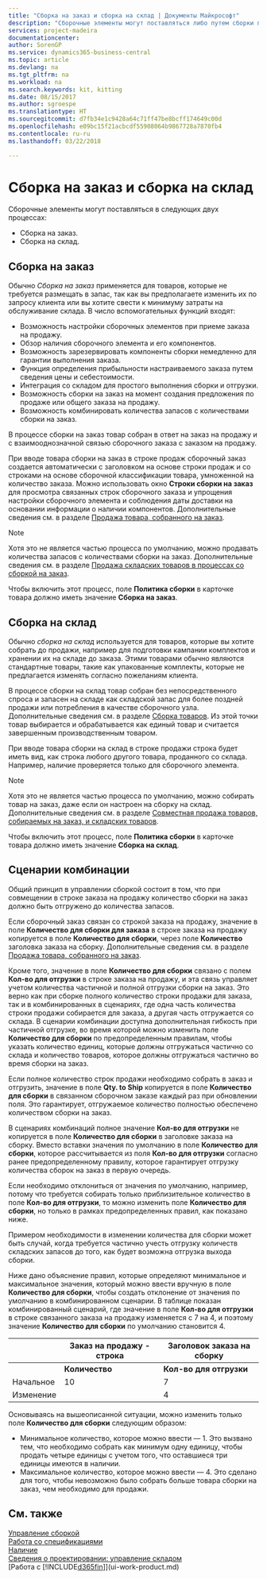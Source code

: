 ```yaml
---
title: "Сборка на заказ и сборка на склад | Документы Майкрософт"
description: "Сборочные элементы могут поставляться либо путем сборки при поступлении заказа или путем сборки для хранения на складе до тех пор, пока они не потребуются для заказа на продажу."
services: project-madeira
documentationcenter: 
author: SorenGP
ms.service: dynamics365-business-central
ms.topic: article
ms.devlang: na
ms.tgt_pltfrm: na
ms.workload: na
ms.search.keywords: kit, kitting
ms.date: 08/15/2017
ms.author: sgroespe
ms.translationtype: HT
ms.sourcegitcommit: d7fb34e1c9428a64c71ff47be8bcff174649c00d
ms.openlocfilehash: e09bc15f21acbcdf55908064b9867728a7870fb4
ms.contentlocale: ru-ru
ms.lasthandoff: 03/22/2018

---
```

# <a name="understanding-assemble-to-order-and-assemble-to-stock"></a>Сборка на заказ и сборка на склад
Сборочные элементы могут поставляться в следующих двух процессах:  

-   Сборка на заказ.  
-   Сборка на склад.  

## <a name="assemble-to-order"></a>Сборка на заказ  
Обычно *Сборка на заказ* применяется для товаров, которые не требуется размещать в запас, так как вы предполагаете изменить их по запросу клиента или вы хотите свести к минимуму затраты на обслуживание склада. В число вспомогательных функций входят:  

-   Возможность настройки сборочных элементов при приеме заказа на продажу.  
-   Обзор наличия сборочного элемента и его компонентов.  
-   Возможность зарезервировать компоненты сборки немедленно для гарантии выполнения заказа.  
-   Функция определения прибыльности настраиваемого заказа путем сведения цены и себестоимости.  
-   Интеграция со складом для простого выполнения сборки и отгрузки.  
-   Возможность сборки на заказ на момент создания предложения по продаже или общего заказа на продажу.  
-   Возможность комбинировать количества запасов с количествами сборки на заказ.  

В процессе сборки на заказ товар собран в ответ на заказ на продажу и с взаимооднозначной связью сборочного заказа с заказом на продажу.  

При вводе товара сборки на заказ в строке продаж сборочный заказ создается автоматически с заголовком на основе строки продаж и со строками на основе сборочной классификации товара, умноженной на количество заказа. Можно использовать окно **Строки сборки на заказ** для просмотра связанных строк сборочного заказа и упрощения настройки сборочного элемента и соблюдения даты доставки на основании информации о наличии компонентов. Дополнительные сведения см. в разделе [Продажа товара, собранного на заказ](assembly-how-to-sell-items-assembled-to-order.md).  

> [!NOTE]  
>  Хотя это не является частью процесса по умолчанию, можно продавать количества запасов с количествами сборки на заказ. Дополнительные сведения см. в разделе [Продажа складских товаров в процессах со сборкой на заказ](assembly-how-to-sell-inventory-items-in-assemble-to-order-flows.md).  

 Чтобы включить этот процесс, поле **Политика сборки** в карточке товара должно иметь значение **Сборка на заказ**.  

## <a name="assemble-to-stock"></a>Сборка на склад  
 Обычно *сборка на склад* используется для товаров, которые вы хотите собрать до продажи, например для подготовки кампании комплектов и хранении их на складе до заказа. Этими товарами обычно являются стандартные товары, такие как упакованные комплекты, которые не предлагается изменять согласно пожеланиям клиента.  

 В процессе сборки на склад товар собран без непосредственного спроса и запасен на складе как складской запас для более поздней продажи или потребления в качестве сборочного узла. Дополнительные сведения см. в разделе [Сборка товаров](assembly-how-to-assemble-items.md). Из этой точки товар выбирается и обрабатывается как единый товар и считается завершенным производственным товаром.  

 При вводе товара сборки на склад в строке продажи строка будет иметь вид, как строка любого другого товара, проданного со склада. Например, наличие проверяется только для сборочного элемента.  

> [!NOTE]  
>  Хотя это не является частью процесса по умолчанию, можно собирать товар на заказ, даже если он настроен на сборку на склад. Дополнительные сведения см. в разделе [Совместная продажа товаров, собираемых на заказ, и складских товаров](assembly-how-to-sell-assemble-to-order-items-and-inventory-items-together.md).  

 Чтобы включить этот процесс, поле **Политика сборки** в карточке товара должно иметь значение **Сборка на склад**.  

## <a name="combination-scenarios"></a>Сценарии комбинации  
 Общий принцип в управлении сборкой состоит в том, что при совмещении в строке заказа на продажу количество сборки на заказ должно быть отгружено до количества запасов.  

 Если сборочный заказ связан со строкой заказа на продажу, значение в поле **Количество для сборки для заказа** в строке заказа на продажу копируется в поле **Количество для сборки**, через поле **Количество** заголовка заказа на сборку. Дополнительные сведения см. в разделе [Продажа товара, собранного на заказ](assembly-how-to-sell-items-assembled-to-order.md).  

 Кроме того, значение в поле **Количество для сборки** связано с полем **Кол-во для отгрузки** в строке заказа на продажу, и эта связь управляет учетом количества частичной и полной отгрузки сборки на заказ. Это верно как при сборке полного количество строки продажи для заказа, так и в комбинированных в сценариях, где одна часть количества строки продажи собирается для заказа, а другая часть отгружается со склада. В сценарии комбинации доступна дополнительная гибкость при частичной отгрузке, во время которой можно изменить поле **Количество для сборки** по предопределенным правилам, чтобы указать количество единиц, которые должны отгружаться частично со склада и количество товаров, которое должны отгружаться частично во время сборки на заказ.  

 Если полное количество строк продажи необходимо собрать в заказ и отгрузить, значение в поле **Qty. to Ship** копируется в поле **Количество для сборки** в связанном сборочном заказе каждый раз при обновлении поля. Это гарантирует, отгружаемое количество полностью обеспечено количеством сборки на заказ.  

 В сценариях комбинаций полное значение **Кол-во для отгрузки** не копируется в поле **Количество для сборки** в заголовке заказа на сборку. Вместо вставки значения по умолчанию в поле **Количество для сборки**, которое рассчитывается из поля **Кол-во для отгрузки** согласно ранее предопределенному правилу, которое гарантирует отгрузку количества сборок на заказ в первую очередь.  

 Если необходимо отклониться от значения по умолчанию, например, потому что требуется собирать только приблизительное количество в поле **Кол-во для отгрузки**, то можно изменить поле **Количество для сборки**, но только в рамках предопределенных правил, как показано ниже.  

 Примером необходимости в изменении количества для сборки может быть случай, когда требуется частично учесть отгрузку количеств складских запасов до того, как будет возможна отгрузка выхода сборки.  

 Ниже дано объяснение правил, которые определяют минимальное и максимальное значения, который можно ввести вручную в поле **Количество для сборки**, чтобы создать отклонение от значения по умолчанию в комбинированном сценарии. В таблице показан комбинированный сценарий, где значение в поле **Кол-во для отгрузки** в строке связанного заказа на продажу изменяется с 7 на 4, и поэтому значение **Количество для сборки** по умолчанию становится 4.  

||Заказ на продажу - строка|Заголовок заказа на сборку|  
|-|----------------------|---------------------------|  
||**Количество**|**Кол-во для отгрузки**|**Количество для сборки для заказа**|**Отгруженное кол-во**|**Количество**|**Количество для сборки**|**Собранное количество**|**Остаток**|  
|Начальное|10|7|7|0|7|7|0|7|  
|Изменение||4||||4 (вставлено по умолчанию)|||  

 Основываясь на вышеописанной ситуации, можно изменить только поле **Количество для сборки** следующим образом:  

-   Минимальное количество, которое можно ввести — 1. Это вызвано тем, что необходимо собрать как минимум одну единицу, чтобы продать четыре единицы с учетом того, что оставшиеся три единицы имеются в наличии.  
-   Максимальное количество, которое можно ввести — 4. Это сделано для того, чтобы невозможно было собрать больше товара сборки на заказ, чем необходимо для продажи.  

## <a name="see-also"></a>См. также  
[Управление сборкой](assembly-assemble-items.md)  
[Работа со спецификациями](inventory-how-work-BOMs.md)  
[Наличие](inventory-manage-inventory.md)  
[Сведения о проектировании: управление складом](design-details-warehouse-management.md)  
[Работа с [!INCLUDE[d365fin](includes/d365fin_md.md)]](ui-work-product.md)

